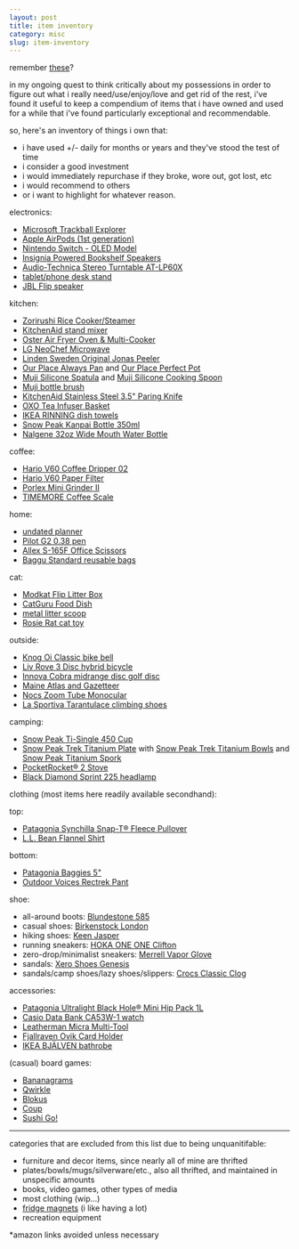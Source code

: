 ```yaml
---
layout: post
title: item inventory
category: misc
slug: item-inventory
---
```

remember [these](misc/buy)?

in my ongoing quest to think critically about my possessions in order to figure out what i really need/use/enjoy/love and get rid of the rest, i've found it useful to keep a compendium of items that i have owned and used for a while that i've found particularly exceptional and recommendable.

so, here's an inventory of things i own that:
- i have used +/- daily for months or years and they've stood the test of time
- i consider a good investment
- i would immediately repurchase if they broke, wore out, got lost, etc
- i would recommend to others
- or i want to highlight for whatever reason.

electronics:
- [Microsoft Trackball Explorer](https://www.ebay.com/sch/i.html?_from=R40&_trksid=p2380057.m570.l1312&_nkw=microsoft+trackball+explorer&_sacat=3676)
- [Apple AirPods (1st generation)](https://www.apple.com/airpods-2nd-generation/)
- [Nintendo Switch - OLED Model](https://www.nintendo.com/switch/oled-model/)
- [Insignia Powered Bookshelf Speakers](https://www.insigniaproducts.com/pdp/NS-HBTSS116/5283401)
- [Audio-Technica Stereo Turntable AT-LP60X](https://www.audio-technica.com/en-us/at-lp60x)
- [tablet/phone desk stand](https://www.amazon.com/gp/product/B06XKCSJDB/ref=ppx_yo_dt_b_asin_title_o07_s00?ie=UTF8&th=1)
- [JBL Flip speaker](https://www.jbl.com/bluetooth-speakers/FLIP-6-.html)

kitchen:
- [Zorirushi Rice Cooker/Steamer](https://shop.zojirushi.com/products/nhs)
- [KitchenAid stand mixer](https://www.kitchenaid.com/countertop-appliances/stand-mixers/tilt-head-stand-mixers/p.classic-series-4.5-quart-tilt-head-stand-mixer.k45ssob.html?)
- [Oster Air Fryer Oven & Multi-Cooker](https://www.amazon.com/Oster-2086062-Fryer-Multi-Cooker-Black/dp/B07VTYHBGS/ref=asc_df_B07VTYHBGS/?tag=hyprod-20&linkCode=df0&hvadid=385178004433&hvpos=&hvnetw=g&hvrand=9536544361171914372&hvpone=&hvptwo=&hvqmt=&hvdev=c&hvdvcmdl=&hvlocint=&hvlocphy=9002575&hvtargid=pla-834277535453&psc=1&tag=&ref=&adgrpid=81511523994&hvpone=&hvptwo=&hvadid=385178004433&hvpos=&hvnetw=g&hvrand=9536544361171914372&hvqmt=&hvdev=c&hvdvcmdl=&hvlocint=&hvlocphy=9002575&hvtargid=pla-834277535453)
- [LG NeoChef Microwave](https://www.lg.com/us/cooking-appliances/lg-LMC0975ST-counter-top-microwave-oven)
- [Linden Sweden Original Jonas Peeler](https://www.lindensweden.com/original-jonas-peeler)
- [Our Place Always Pan](https://fromourplace.com/products/always-essential-cooking-pan?variant=32876763086923) and [Our Place Perfect Pot](https://fromourplace.com/products/perfect-pot?variant=40457445212354)
- [Muji Silicone Spatula](https://www.muji.us/products/silicone-spatula-l26cm-mcda0a) and [Muji Silicone Cooking Spoon](https://www.muji.us/products/silicone-cooking-spoon-l26cm-mcda0a?refSrc=7094568648894&nosto=productpage-nosto-4-copy)
- [Muji bottle brush](https://www.muji.us/products/sponge-with-handle-1)
- [KitchenAid Stainless Steel 3.5" Paring Knife](https://us.amazon.com/KitchenAid-KKFSS3PRST-Classic-Brushed-Stainless/dp/B01DKR4KKA)
- [OXO Tea Infuser Basket](https://www.oxo.com/oxo-tea-infuser-basket.html?gclid=CjwKCAjwiJqWBhBdEiwAtESPaHEG46If4viv1Q4E56M6XL9hJ3mxI_BFm9PMb4rSVI-DbTKa-H7mChoC1_oQAvD_BwE)
- [IKEA RINNING dish towels](https://www.ikea.com/us/en/p/rinnig-dish-towel-white-dark-gray-patterned-20476346/)
- [Snow Peak Kanpai Bottle 350ml](https://www.snowpeak.com/products/kanpai-bottle-350ml)
- [Nalgene 32oz Wide Mouth Water Bottle](https://nalgene.com/product/32oz-wide-mouth-sustain/?attribute_pa_color=clear)

coffee:
- [Hario V60 Coffee Dripper 02](https://www.hario-usa.com/products/v60-plastic-coffee-dripper-02?variant=32782967210117)
- [Hario V60 Paper Filter](https://www.hario-usa.com/collections/filters/products/copy-of-paper-filter-for-01-drippers?variant=32472393449605)
- [Porlex Mini Grinder II](https://www.porlexgrinders.com/products/porlex-mini-grinder-ii)
- [TIMEMORE Coffee Scale](https://www.beanground.com/timemore-black-mirror-review/)

home:
- [undated planner](https://www.amazon.com/gp/product/B07XX55Z9Q/ref=ppx_yo_dt_b_asin_title_o09_s00?ie=UTF8&psc=1)
- [Pilot G2 0.38 pen](http://pilotpen.us/brands/g2/g2/)
- [Allex S-165F Office Scissors](https://www.jetpens.com/Allex-S-165F-Office-Scissors-Fluorine-Coating/pd/24880)
- [Baggu Standard reusable bags](https://baggu.com/products/standard-baggu-black-2)

cat:
- [Modkat Flip Litter Box](https://modkat.com/products/flip-litter-box)
- [CatGuru Food Dish](https://www.cat-guru.com/products/round-cat-dish?variant=16360367947842)
- [metal litter scoop](https://www.amazon.com/gp/product/B07TQ5V9ZP/ref=ppx_yo_dt_b_asin_title_o07_s02?ie=UTF8&psc=1)
- [Rosie Rat cat toy](https://www.mothernaturepetsupply.com/Rosie_rat)

outside:
- [Knog Oi Classic bike bell](https://www.knog.com/product/oi-classic-small/)
- [Liv Rove 3 Disc hybrid bicycle](https://www.liv-cycling.com/us/rove-3-disc)
- [Innova Cobra midrange disc golf disc](https://www.liv-cycling.com/us/rove-3-disc)
- [Maine Atlas and Gazetteer](https://visitmaine.com/things-to-do/lighthouses-sightseeing/the-maine-atlas-and-gazetteer)
- [Nocs Zoom Tube Monocular](https://www.nocsprovisions.com/products/zoom-tube-8x32-monocular-telescope?variant=39359500484686)
- [La Sportiva Tarantulace climbing shoes](https://www.lasportivausa.com/tarantulace-womens.html)

camping:
- [Snow Peak Ti-Single 450 Cup](https://www.snowpeak.com/collections/drinkware/products/titanium-single-450-cup-mg-043)
- [Snow Peak Trek Titanium Plate](https://www.snowpeak.com/collections/tableware/products/trek-titanium-plate-stw-002t) with [Snow Peak Trek Titanium Bowls](https://www.snowpeak.com/collections/tableware/products/titanium-dining-set) and [Snow Peak Titanium Spork](https://www.snowpeak.com/collections/tableware/products/titanium-spork)
- [PocketRocket® 2 Stove](https://www.msrgear.com/stoves/canister-stoves/pocketrocket-2-stove/09884.html)
- [Black Diamond Sprint 225 headlamp](https://www.rei.com/product/162945/black-diamond-sprint-225-headlamp)

clothing (most items here readily available secondhand):

top:
- [Patagonia Synchilla Snap-T® Fleece Pullover](https://www.patagonia.com/product/mens-synchilla-snap-t-fleece-pullover/25450.html?dwvar_25450_color=OAT)
- [L.L. Bean Flannel Shirt](https://www.llbean.com/llb/shop/42272?page=scotch-plaid-flannel-shirt-traditional-fit&bc=516735-505538&feat=505538-GN3&csp=f&pos=1)

bottom:
- [Patagonia Baggies 5"](https://www.patagonia.com/product/womens-baggies-5-inch-inseam-shorts/57059.html?dwvar_57059_color=BLK&cgid=root)
- [Outdoor Voices Rectrek Pant](https://www.outdoorvoices.com/products/w-rectrek-pants?variant=34894684485)

shoe:
- all-around boots: [Blundestone 585](https://www.blundstone.com/rustic-brown-premium-leather-chelsea-boots-womens-style-585)
- casual shoes: [Birkenstock London](https://www.birkenstock.com/us/london-oiled-leather/london-heritage-oiledleather-0-eva-u_5326.html#gclid=CjwKCAjwiJqWBhBdEiwAtESPaMU86CBROhm36nE47lt-P_JAxw4wwa0bTMl-QZ67ZhyHDpO511gTBRoCejkQAvD_BwE)
- hiking shoes: [Keen Jasper](https://www.keenfootwear.com/p/1004347-8.5.html?gclsrc=aw.ds&&utm_source=google&utm_medium=cpc&utm_campaign=us_201006_os_ne_xx21_multi_b_xx_l_OutsideShopping&utm_term=119156290316-pla-295800756202&utm_content=504675792197&gclid=CjwKCAjwiJqWBhBdEiwAtESPaHEbF6Yuaf1nA_RVOmT89NpsKXVaIqEwMq5JKKeX3GzDYQlBeSAAyhoC3LwQAvD_BwE)
- running sneakers: [HOKA ONE ONE Clifton](https://www.hoka.com/en/us/womens-road/clifton-8/1119394.html)
- zero-drop/minimalist sneakers: [Merrell Vapor Glove](https://www.merrell.com/US/en/vapor-glove-5/48727W.html?dwvar_48727W_color=J135372#cgid=vapor-glove&start=1)
- sandals: [Xero Shoes Genesis](https://xeroshoes.com/shop/genesis/genesis-women/)
- sandals/camp shoes/lazy shoes/slippers: [Crocs Classic Clog](https://www.crocs.com/p/classic-clog/10001.html?cgid=footwear&cid=335#start=1)

accessories:
- [Patagonia Ultralight Black Hole® Mini Hip Pack 1L](https://www.patagonia.com/product/ultralight-black-hole-mini-hip-pack-1-liter/49447.html)
- [Casio Data Bank CA53W-1 watch](https://www.casio.com/us/watches/casio/product.CA-53W-1/)
- [Leatherman Micra Multi-Tool](https://www.leatherman.com/micra-20.html)
- [Fjallraven Ovik Card Holder](https://www.fjallraven.com/us/en-us/bags-gear/accessories/travel-accessories/ovik-card-holder?_t_q=&_t_hit.id=Luminos_Storefront_Web_Features_Catalog_Product_Domain_CommonProduct/CatalogContent_a811784d-945e-4b35-b1d2-cb370f58859f_en-US&_t_hit.pos=4&_t_tags=andquerymatch%2clanguage%3aen%2csiteid%3a162d49d9-f0ac-4d2d-a110-e8143f6ca828&v=F77308%3a%3a7323450091576)
- [IKEA BJÄLVEN bathrobe](https://www.ikea.com/us/en/p/bjaelven-bathrobe-beige-60512979/)

(casual) board games:
- [Bananagrams](https://boardgamegeek.com/boardgame/27225/bananagrams)
- [Qwirkle](https://boardgamegeek.com/boardgame/25669/qwirkle)
- [Blokus](https://boardgamegeek.com/boardgame/2453/blokus)
- [Coup](https://boardgamegeek.com/boardgame/131357/coup)
- [Sushi Go!](https://boardgamegeek.com/boardgame/133473/sushi-go)

***

categories that are excluded from this list due to being unquanitifable:
- furniture and decor items, since nearly all of mine are thrifted
- plates/bowls/mugs/silverware/etc., also all thrifted, and maintained in unspecific amounts
- books, video games, other types of media
- most clothing (wip...)
- [fridge magnets](misc/magnets) (i like having a lot)
- recreation equipment 

*amazon links avoided unless necessary